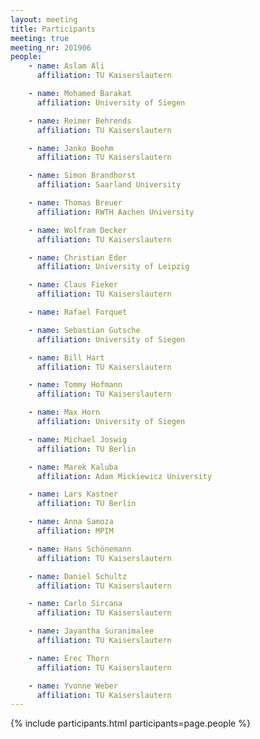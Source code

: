 ```yaml
---
layout: meeting
title: Participants
meeting: true
meeting_nr: 201906
people:
    - name: Aslam Ali
      affiliation: TU Kaiserslautern

    - name: Mohamed Barakat
      affiliation: University of Siegen

    - name: Reimer Behrends
      affiliation: TU Kaiserslautern

    - name: Janko Boehm
      affiliation: TU Kaiserslautern

    - name: Simon Brandhorst
      affiliation: Saarland University

    - name: Thomas Breuer
      affiliation: RWTH Aachen University

    - name: Wolfram Decker
      affiliation: TU Kaiserslautern

    - name: Christian Eder
      affiliation: University of Leipzig

    - name: Claus Fieker
      affiliation: TU Kaiserslautern

    - name: Rafael Forquet

    - name: Sebastian Gutsche
      affiliation: University of Siegen

    - name: Bill Hart
      affiliation: TU Kaiserslautern

    - name: Tommy Hofmann
      affiliation: TU Kaiserslautern

    - name: Max Horn
      affiliation: University of Siegen

    - name: Michael Joswig
      affiliation: TU Berlin

    - name: Marek Kaluba
      affiliation: Adam Mickiewicz University

    - name: Lars Kastner
      affiliation: TU Berlin

    - name: Anna Samoza
      affiliation: MPIM

    - name: Hans Schönemann
      affiliation: TU Kaiserslautern

    - name: Daniel Schultz
      affiliation: TU Kaiserslautern

    - name: Carlo Sircana
      affiliation: TU Kaiserslautern

    - name: Jayantha Suranimalee
      affiliation: TU Kaiserslautern

    - name: Erec Thorn
      affiliation: TU Kaiserslautern

    - name: Yvonne Weber
      affiliation: TU Kaiserslautern
---
```


{% include participants.html participants=page.people %}
